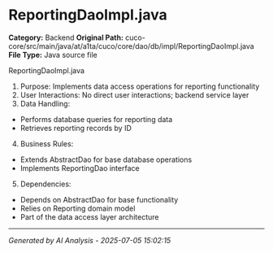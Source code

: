 # ReportingDaoImpl.java

**Category:** Backend
**Original Path:** cuco-core/src/main/java/at/a1ta/cuco/core/dao/db/impl/ReportingDaoImpl.java
**File Type:** Java source file

ReportingDaoImpl.java
1. Purpose: Implements data access operations for reporting functionality
2. User Interactions: No direct user interactions; backend service layer
3. Data Handling:
- Performs database queries for reporting data
- Retrieves reporting records by ID
4. Business Rules:
- Extends AbstractDao for base database operations
- Implements ReportingDao interface
5. Dependencies:
- Depends on AbstractDao for base functionality
- Relies on Reporting domain model
- Part of the data access layer architecture

---
*Generated by AI Analysis - 2025-07-05 15:02:15*
